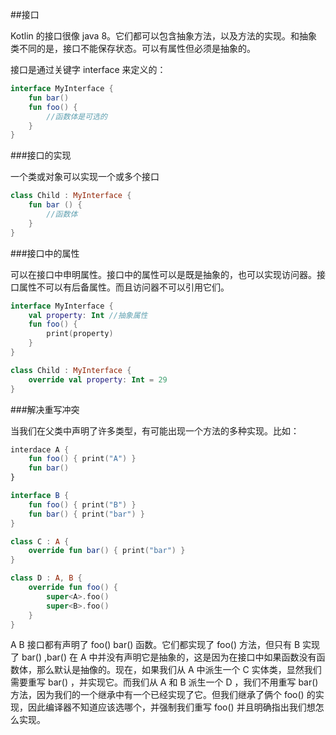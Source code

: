 ##接口

Kotlin 的接口很像 java 8。它们都可以包含抽象方法，以及方法的实现。和抽象类不同的是，接口不能保存状态。可以有属性但必须是抽象的。

接口是通过关键字 interface 来定义的：

```kotlin
interface MyInterface {
	fun bar()
	fun foo() {
		//函数体是可选的
	}
}
```

###接口的实现

一个类或对象可以实现一个或多个接口

```kotlin
class Child : MyInterface {
	fun bar () {
		//函数体
	}
}
```

###接口中的属性

可以在接口中申明属性。接口中的属性可以是既是抽象的，也可以实现访问器。接口属性不可以有后备属性。而且访问器不可以引用它们。

```kotlin
interface MyInterface {
    val property: Int //抽象属性
    fun foo() {
        print(property)
    }
}

class Child : MyInterface {
    override val property: Int = 29
}
```

###解决重写冲突

当我们在父类中声明了许多类型，有可能出现一个方法的多种实现。比如：

```kotlin
interdace A {
    fun foo() { print("A") }
    fun bar()
}

interface B {
    fun foo() { print("B") }
    fun bar() { print("bar") }
}

class C : A {
    override fun bar() { print("bar") }
}

class D : A, B {
    override fun foo() {
        super<A>.foo()
        super<B>.foo()
    }
}

```

A B 接口都有声明了 foo() bar() 函数。它们都实现了 foo() 方法，但只有 B 实现了 bar() ,bar() 在 A 中并没有声明它是抽象的，这是因为在接口中如果函数没有函数体，那么默认是抽像的。现在，如果我们从 A 中派生一个 C 实体类，显然我们需要重写 bar() ，并实现它。而我们从 A 和 B 派生一个 D ，我们不用重写 bar() 方法，因为我们的一个继承中有一个已经实现了它。但我们继承了俩个 foo() 的实现，因此编译器不知道应该选哪个，并强制我们重写 foo() 并且明确指出我们想怎么实现。

